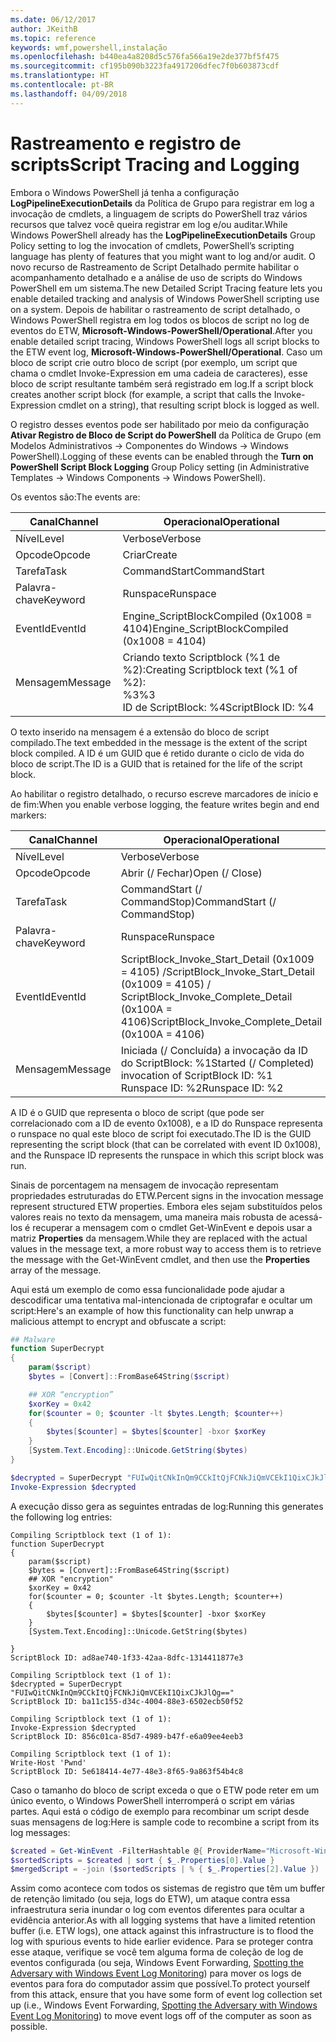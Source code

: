 ```yaml
---
ms.date: 06/12/2017
author: JKeithB
ms.topic: reference
keywords: wmf,powershell,instalação
ms.openlocfilehash: b440ea4a8208d5c576fa566a19e2de377bf5f475
ms.sourcegitcommit: cf195b090b3223fa4917206dfec7f0b603873cdf
ms.translationtype: HT
ms.contentlocale: pt-BR
ms.lasthandoff: 04/09/2018
---
```

# <a name="script-tracing-and-logging"></a><span data-ttu-id="31516-102">Rastreamento e registro de scripts</span><span class="sxs-lookup"><span data-stu-id="31516-102">Script Tracing and Logging</span></span>

<span data-ttu-id="31516-103">Embora o Windows PowerShell já tenha a configuração **LogPipelineExecutionDetails** da Política de Grupo para registrar em log a invocação de cmdlets, a linguagem de scripts do PowerShell traz vários recursos que talvez você queira registrar em log e/ou auditar.</span><span class="sxs-lookup"><span data-stu-id="31516-103">While Windows PowerShell already has the **LogPipelineExecutionDetails** Group Policy setting to log the invocation of cmdlets, PowerShell’s scripting language has plenty of features that you might want to log and/or audit.</span></span> <span data-ttu-id="31516-104">O novo recurso de Rastreamento de Script Detalhado permite habilitar o acompanhamento detalhado e a análise de uso de scripts do Windows PowerShell em um sistema.</span><span class="sxs-lookup"><span data-stu-id="31516-104">The new Detailed Script Tracing feature lets you enable detailed tracking and analysis of Windows PowerShell scripting use on a system.</span></span> <span data-ttu-id="31516-105">Depois de habilitar o rastreamento de script detalhado, o Windows PowerShell registra em log todos os blocos de script no log de eventos do ETW, **Microsoft-Windows-PowerShell/Operational**.</span><span class="sxs-lookup"><span data-stu-id="31516-105">After you enable detailed script tracing, Windows PowerShell logs all script blocks to the ETW event log, **Microsoft-Windows-PowerShell/Operational**.</span></span> <span data-ttu-id="31516-106">Caso um bloco de script crie outro bloco de script (por exemplo, um script que chama o cmdlet Invoke-Expression em uma cadeia de caracteres), esse bloco de script resultante também será registrado em log.</span><span class="sxs-lookup"><span data-stu-id="31516-106">If a script block creates another script block (for example, a script that calls the Invoke-Expression cmdlet on a string), that resulting script block is logged as well.</span></span>

<span data-ttu-id="31516-107">O registro desses eventos pode ser habilitado por meio da configuração **Ativar Registro de Bloco de Script do PowerShell** da Política de Grupo (em Modelos Administrativos -> Componentes do Windows -> Windows PowerShell).</span><span class="sxs-lookup"><span data-stu-id="31516-107">Logging of these events can be enabled through the **Turn on PowerShell Script Block Logging** Group Policy setting (in Administrative Templates -> Windows Components -> Windows PowerShell).</span></span>

<span data-ttu-id="31516-108">Os eventos são:</span><span class="sxs-lookup"><span data-stu-id="31516-108">The events are:</span></span>

| <span data-ttu-id="31516-109">Canal</span><span class="sxs-lookup"><span data-stu-id="31516-109">Channel</span></span> | <span data-ttu-id="31516-110">Operacional</span><span class="sxs-lookup"><span data-stu-id="31516-110">Operational</span></span>                                 |
|---------|---------------------------------------------|
| <span data-ttu-id="31516-111">Nível</span><span class="sxs-lookup"><span data-stu-id="31516-111">Level</span></span>   | <span data-ttu-id="31516-112">Verbose</span><span class="sxs-lookup"><span data-stu-id="31516-112">Verbose</span></span>                                     |
| <span data-ttu-id="31516-113">Opcode</span><span class="sxs-lookup"><span data-stu-id="31516-113">Opcode</span></span>  | <span data-ttu-id="31516-114">Criar</span><span class="sxs-lookup"><span data-stu-id="31516-114">Create</span></span>                                      |
| <span data-ttu-id="31516-115">Tarefa</span><span class="sxs-lookup"><span data-stu-id="31516-115">Task</span></span>    | <span data-ttu-id="31516-116">CommandStart</span><span class="sxs-lookup"><span data-stu-id="31516-116">CommandStart</span></span>                                |
| <span data-ttu-id="31516-117">Palavra-chave</span><span class="sxs-lookup"><span data-stu-id="31516-117">Keyword</span></span> | <span data-ttu-id="31516-118">Runspace</span><span class="sxs-lookup"><span data-stu-id="31516-118">Runspace</span></span>                                    |
| <span data-ttu-id="31516-119">EventId</span><span class="sxs-lookup"><span data-stu-id="31516-119">EventId</span></span> | <span data-ttu-id="31516-120">Engine_ScriptBlockCompiled (0x1008 = 4104)</span><span class="sxs-lookup"><span data-stu-id="31516-120">Engine_ScriptBlockCompiled (0x1008 = 4104)</span></span>  |
| <span data-ttu-id="31516-121">Mensagem</span><span class="sxs-lookup"><span data-stu-id="31516-121">Message</span></span> | <span data-ttu-id="31516-122">Criando texto Scriptblock (%1 de %2):</span><span class="sxs-lookup"><span data-stu-id="31516-122">Creating Scriptblock text (%1 of %2):</span></span> </br> <span data-ttu-id="31516-123">%3</span><span class="sxs-lookup"><span data-stu-id="31516-123">%3</span></span> </br> <span data-ttu-id="31516-124">ID de ScriptBlock: %4</span><span class="sxs-lookup"><span data-stu-id="31516-124">ScriptBlock ID: %4</span></span> |


<span data-ttu-id="31516-125">O texto inserido na mensagem é a extensão do bloco de script compilado.</span><span class="sxs-lookup"><span data-stu-id="31516-125">The text embedded in the message is the extent of the script block compiled.</span></span> <span data-ttu-id="31516-126">A ID é um GUID que é retido durante o ciclo de vida do bloco de script.</span><span class="sxs-lookup"><span data-stu-id="31516-126">The ID is a GUID that is retained for the life of the script block.</span></span>

<span data-ttu-id="31516-127">Ao habilitar o registro detalhado, o recurso escreve marcadores de início e de fim:</span><span class="sxs-lookup"><span data-stu-id="31516-127">When you enable verbose logging, the feature writes begin and end markers:</span></span>

| <span data-ttu-id="31516-128">Canal</span><span class="sxs-lookup"><span data-stu-id="31516-128">Channel</span></span> | <span data-ttu-id="31516-129">Operacional</span><span class="sxs-lookup"><span data-stu-id="31516-129">Operational</span></span>                                            |
|---------|--------------------------------------------------------|
| <span data-ttu-id="31516-130">Nível</span><span class="sxs-lookup"><span data-stu-id="31516-130">Level</span></span>   | <span data-ttu-id="31516-131">Verbose</span><span class="sxs-lookup"><span data-stu-id="31516-131">Verbose</span></span>                                                |
| <span data-ttu-id="31516-132">Opcode</span><span class="sxs-lookup"><span data-stu-id="31516-132">Opcode</span></span>  | <span data-ttu-id="31516-133">Abrir (/ Fechar)</span><span class="sxs-lookup"><span data-stu-id="31516-133">Open (/ Close)</span></span>                                         |
| <span data-ttu-id="31516-134">Tarefa</span><span class="sxs-lookup"><span data-stu-id="31516-134">Task</span></span>    | <span data-ttu-id="31516-135">CommandStart (/ CommandStop)</span><span class="sxs-lookup"><span data-stu-id="31516-135">CommandStart (/ CommandStop)</span></span>                           |
| <span data-ttu-id="31516-136">Palavra-chave</span><span class="sxs-lookup"><span data-stu-id="31516-136">Keyword</span></span> | <span data-ttu-id="31516-137">Runspace</span><span class="sxs-lookup"><span data-stu-id="31516-137">Runspace</span></span>                                               |
| <span data-ttu-id="31516-138">EventId</span><span class="sxs-lookup"><span data-stu-id="31516-138">EventId</span></span> | <span data-ttu-id="31516-139">ScriptBlock\_Invoke\_Start\_Detail (0x1009 = 4105) /</span><span class="sxs-lookup"><span data-stu-id="31516-139">ScriptBlock\_Invoke\_Start\_Detail (0x1009 = 4105) /</span></span> </br> <span data-ttu-id="31516-140">ScriptBlock\_Invoke\_Complete\_Detail (0x100A = 4106)</span><span class="sxs-lookup"><span data-stu-id="31516-140">ScriptBlock\_Invoke\_Complete\_Detail (0x100A = 4106)</span></span> |
| <span data-ttu-id="31516-141">Mensagem</span><span class="sxs-lookup"><span data-stu-id="31516-141">Message</span></span> | <span data-ttu-id="31516-142">Iniciada (/ Concluída) a invocação da ID do ScriptBlock: %1</span><span class="sxs-lookup"><span data-stu-id="31516-142">Started (/ Completed) invocation of ScriptBlock ID: %1</span></span> </br> <span data-ttu-id="31516-143">Runspace ID: %2</span><span class="sxs-lookup"><span data-stu-id="31516-143">Runspace ID: %2</span></span> |

<span data-ttu-id="31516-144">A ID é o GUID que representa o bloco de script (que pode ser correlacionado com a ID de evento 0x1008), e a ID do Runspace representa o runspace no qual este bloco de script foi executado.</span><span class="sxs-lookup"><span data-stu-id="31516-144">The ID is the GUID representing the script block (that can be correlated with event ID 0x1008), and the Runspace ID represents the runspace in which this script block was run.</span></span>

<span data-ttu-id="31516-145">Sinais de porcentagem na mensagem de invocação representam propriedades estruturadas do ETW.</span><span class="sxs-lookup"><span data-stu-id="31516-145">Percent signs in the invocation message represent structured ETW properties.</span></span> <span data-ttu-id="31516-146">Embora eles sejam substituídos pelos valores reais no texto da mensagem, uma maneira mais robusta de acessá-los é recuperar a mensagem com o cmdlet Get-WinEvent e depois usar a matriz **Properties** da mensagem.</span><span class="sxs-lookup"><span data-stu-id="31516-146">While they are replaced with the actual values in the message text, a more robust way to access them is to retrieve the message with the Get-WinEvent cmdlet, and then use the **Properties** array of the message.</span></span>

<span data-ttu-id="31516-147">Aqui está um exemplo de como essa funcionalidade pode ajudar a descodificar uma tentativa mal-intencionada de criptografar e ocultar um script:</span><span class="sxs-lookup"><span data-stu-id="31516-147">Here's an example of how this functionality can help unwrap a malicious attempt to encrypt and obfuscate a script:</span></span>

```powershell
## Malware
function SuperDecrypt
{
    param($script)
    $bytes = [Convert]::FromBase64String($script)

    ## XOR “encryption”
    $xorKey = 0x42
    for($counter = 0; $counter -lt $bytes.Length; $counter++)
    {
        $bytes[$counter] = $bytes[$counter] -bxor $xorKey
    }
    [System.Text.Encoding]::Unicode.GetString($bytes)
}

$decrypted = SuperDecrypt "FUIwQitCNkInQm9CCkItQjFCNkJiQmVCEkI1QixCJkJlQg=="
Invoke-Expression $decrypted
```

<span data-ttu-id="31516-148">A execução disso gera as seguintes entradas de log:</span><span class="sxs-lookup"><span data-stu-id="31516-148">Running this generates the following log entries:</span></span>

```
Compiling Scriptblock text (1 of 1):
function SuperDecrypt
{
    param($script)
    $bytes = [Convert]::FromBase64String($script)
    ## XOR "encryption"
    $xorKey = 0x42
    for($counter = 0; $counter -lt $bytes.Length; $counter++)
    {
        $bytes[$counter] = $bytes[$counter] -bxor $xorKey
    }
    [System.Text.Encoding]::Unicode.GetString($bytes)

}
ScriptBlock ID: ad8ae740-1f33-42aa-8dfc-1314411877e3

Compiling Scriptblock text (1 of 1):
$decrypted = SuperDecrypt "FUIwQitCNkInQm9CCkItQjFCNkJiQmVCEkI1QixCJkJlQg=="
ScriptBlock ID: ba11c155-d34c-4004-88e3-6502ecb50f52

Compiling Scriptblock text (1 of 1):
Invoke-Expression $decrypted
ScriptBlock ID: 856c01ca-85d7-4989-b47f-e6a09ee4eeb3

Compiling Scriptblock text (1 of 1):
Write-Host 'Pwnd'
ScriptBlock ID: 5e618414-4e77-48e3-8f65-9a863f54b4c8
```

Caso o tamanho do bloco de script exceda o que o ETW pode reter em um único evento, o Windows PowerShell interromperá o script em várias partes. <span data-ttu-id="31516-150">Aqui está o código de exemplo para recombinar um script desde suas mensagens de log:</span><span class="sxs-lookup"><span data-stu-id="31516-150">Here is sample code to recombine a script from its log messages:</span></span>

```powershell
$created = Get-WinEvent -FilterHashtable @{ ProviderName="Microsoft-Windows-PowerShell"; Id = 4104 } | Where-Object { $_.<...> }
$sortedScripts = $created | sort { $_.Properties[0].Value }
$mergedScript = -join ($sortedScripts | % { $_.Properties[2].Value })
```

<span data-ttu-id="31516-151">Assim como acontece com todos os sistemas de registro que têm um buffer de retenção limitado (ou seja, logs do ETW), um ataque contra essa infraestrutura seria inundar o log com eventos diferentes para ocultar a evidência anterior.</span><span class="sxs-lookup"><span data-stu-id="31516-151">As with all logging systems that have a limited retention buffer (i.e. ETW logs), one attack against this infrastructure is to flood the log with spurious events to hide earlier evidence.</span></span> <span data-ttu-id="31516-152">Para se proteger contra esse ataque, verifique se você tem alguma forma de coleção de log de eventos configurada (ou seja, Windows Event Forwarding, [Spotting the Adversary with Windows Event Log Monitoring](http://www.nsa.gov/ia/_files/app/Spotting_the_Adversary_with_Windows_Event_Log_Monitoring.pdf)) para mover os logs de eventos para fora do computador assim que possível.</span><span class="sxs-lookup"><span data-stu-id="31516-152">To protect yourself from this attack, ensure that you have some form of event log collection set up (i.e., Windows Event Forwarding, [Spotting the Adversary with Windows Event Log Monitoring](http://www.nsa.gov/ia/_files/app/Spotting_the_Adversary_with_Windows_Event_Log_Monitoring.pdf)) to move event logs off of the computer as soon as possible.</span></span>